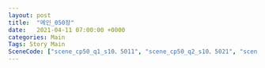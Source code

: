 ```yaml
---
layout: post
title:  "메인_050장"
date:   2021-04-11 07:00:00 +0000
categories: Main
Tags: Story Main
SceneCode: ["scene_cp50_q1_s10、5011", "scene_cp50_q2_s10、5021", "scene_cp50_q2_s20、5022", "scene_cp50_q3_s20、5031", "scene_cp50_q4_s20、5041", "scene_cp50_q4_s30、5042"]
---
```

